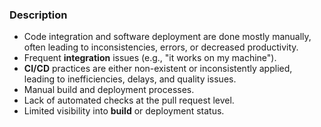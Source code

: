 ### Description

-   Code integration and software deployment are done mostly manually, often leading to inconsistencies, errors, or decreased productivity.
-   Frequent **integration** issues (e.g., "it works on my machine").
-   **CI/CD** practices are either non-existent or inconsistently applied, leading to inefficiencies, delays, and quality issues.
-   Manual build and deployment processes.
-   Lack of automated checks at the pull request level.
-   Limited visibility into **build** or deployment status.
